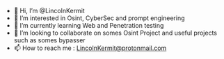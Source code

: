 - 👋 Hi, I’m @LincolnKermit
- 👀 I’m interested in Osint, CyberSec and prompt engineering  
- 🌱 I’m currently learning Web and Penetration testing
- 💞️ I’m looking to collaborate on somes Osint Project and useful projects such as somes bypasser
- 📫 How to reach me : LincolnKermit@protonmail.com
